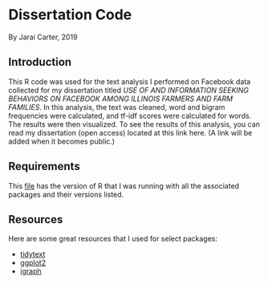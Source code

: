# Dissertation Code
By Jarai Carter, 2019

## Introduction
This R code was used for the text analysis I performed on Facebook data collected for my dissertation titled *USE OF AND INFORMATION SEEKING BEHAVIORS ON FACEBOOK AMONG ILLINOIS FARMERS AND FARM FAMILIES*. In this analysis, the text was cleaned, word and bigram frequencies were calculated, and tf-idf scores were calculated for words. The results were then visualized. To see the results of this analysis, you can read my dissertation (open access) located at this link here. (A link will be added when it becomes public.)

## Requirements
This [file](r_package_versions.txt) has the version of R that I was running with all the associated packages and their versions listed.

## Resources
Here are some great resources that I used for select packages:  
- [tidytext](https://www.tidytextmining.com/)
- [ggplot2](http://www.cookbook-r.com/Graphs/)
- [igraph](https://kateto.net/network-visualization)
